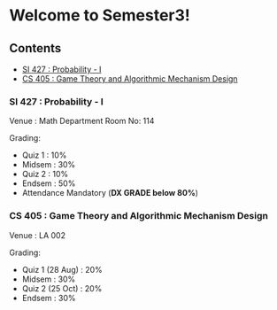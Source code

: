 # Welcome to Semester3!

## Contents
- [SI 427 : Probability - I](#si-427--probability---i)
- [CS 405 : Game Theory and Algorithmic Mechanism Design](#cs-405--game-theory-and-algorithmic-mechanism-design)

### SI 427 : Probability - I

Venue : Math Department Room No: 114


Grading: 

- Quiz 1 : 10%
- Midsem : 30%
- Quiz 2 : 10%
- Endsem : 50%
- Attendance Mandatory (**DX GRADE below 80%**)

### CS 405 : Game Theory and Algorithmic Mechanism Design

Venue : LA 002


Grading:

- Quiz 1 (28 Aug) : 20%
- Midsem : 30%
- Quiz 2 (25 Oct) : 20%
- Endsem : 30%